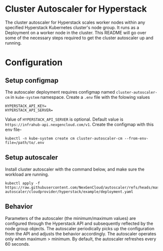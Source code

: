 # Cluster Autoscaler for Hyperstack

The cluster autoscaler for Hyperstack scales worker nodes within any specified Hyperstack Kubernetes cluster's node group. It runs as a Deployment on a worker node in the cluster. This README will go over some of the necessary steps required to get the cluster autoscaler up and running.

# Configuration

## Setup configmap

The autoscaler deployment requires configmap named `cluster-autoscaler-cm` in `kube-system` namespace. Create a `.env` file with the folowing values
```
HYPERSTACK_API_KEY=
HYPERSTACK_API_SERVER=
```
Value of `HYPERSTACK_API_SERVER` is optional. Default value is `https://infrahub-api.nexgencloud.com/v1`.
Create the configmap with this env file-
```
kubectl -n kube-system create cm cluster-autoscaler-cm --from-env-file=/path/to/.env
```

## Setup autoscaler

Install cluster autoscaler with the command below, and make sure the workload are running.
```
kubectl apply -f https://raw.githubusercontent.com/NexGenCloud/autoscaler/refs/heads/master/cluster-autoscaler/cloudprovider/hyperstack/example/deployment.yaml
```

## Behavior

Parameters of the autoscaler (the minimum/maximum values) are configured through the Hyperstack API and subsequently reflected by the node group objects. The autoscaler periodically picks up the configuration from the API and adjusts the behavior accordingly. The autoscaler operates only when maximum > minimum. By default, the autoscaler refreshes every 60 seconds.